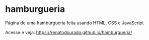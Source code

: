 # hamburgueria 
Página de uma hamburgueria feita usando HTML, CSS e JavaScript

Acesse e veja:
https://renatodourado.github.io/hamburgueria/
